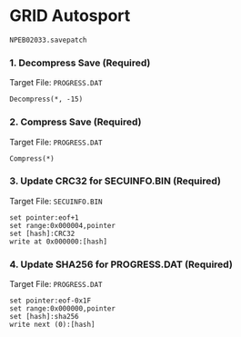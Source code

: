 #  GRID Autosport 

`NPEB02033.savepatch`

### 1. Decompress Save (Required)

Target File: `PROGRESS.DAT`

```
Decompress(*, -15)
```

### 2. Compress Save (Required)

Target File: `PROGRESS.DAT`

```
Compress(*)
```

### 3. Update CRC32 for SECUINFO.BIN (Required)

Target File: `SECUINFO.BIN`

```
set pointer:eof+1
set range:0x000004,pointer
set [hash]:CRC32
write at 0x000000:[hash]
```

### 4. Update SHA256 for PROGRESS.DAT (Required)

Target File: `PROGRESS.DAT`

```
set pointer:eof-0x1F
set range:0x000000,pointer
set [hash]:sha256
write next (0):[hash]
```

